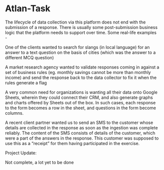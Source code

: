 # Atlan-Task
The lifecycle of data collection via this platform does not end with the submission of a response. There is usually some post-submission business logic that the platform needs to support over time. Some real-life examples -

One of the clients wanted to search for slangs (in local language) for an answer to a text question on the basis of cities (which was the answer to a different MCQ question)

A market research agency wanted to validate responses coming in against a set of business rules (eg. monthly savings cannot be more than monthly income) and send the response back to the data collector to fix it when the rules generate a flag 

A very common need for organizations is wanting all their data onto Google Sheets, wherein they could connect their CRM, and also generate graphs and charts offered by Sheets out of the box. In such cases, each response to the form becomes a row in the sheet, and questions in the form become columns. 

A recent client partner wanted us to send an SMS to the customer whose details are collected in the response as soon as the ingestion was complete reliably. The content of the SMS consists of details of the customer, which were a part of the answers in the response. This customer was supposed to use this as a “receipt” for them having participated in the exercise.



Project Update:

Not complete, a lot yet to be done
